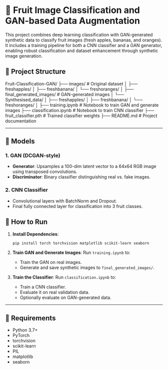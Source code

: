 # 🍎 Fruit Image Classification and GAN-based Data Augmentation

This project combines deep learning classification with GAN-generated synthetic data to classify fruit images (fresh apples, bananas, and oranges). It includes a training pipeline for both a CNN classifier and a GAN generator, enabling robust classification and dataset enhancement through synthetic image generation.

## 📁 Project Structure

Fruit-Classification-GAN/
├── images/ # Original dataset
│ ├── freshapples/
│ ├── freshbanana/
│ └── freshoranges/
│
├── final_generated_images/ # GAN-generated images
│ └── Synthesised_data/
│ ├── freshapples/
│ ├── freshbanana/
│ └── freshoranges/
│
├── training.ipynb # Notebook to train GAN and generate images
├── classification.ipynb # Notebook to train CNN classifier
├── fruit_classifier.pth # Trained classifier weights
├── README.md # Project documentation

---

## 🧠 Models

### 1. **GAN (DCGAN-style)**

- **Generator**: Upsamples a 100-dim latent vector to a 64x64 RGB image using transposed convolutions.
- **Discriminator**: Binary classifier distinguishing real vs. fake images.

### 2. **CNN Classifier**

- Convolutional layers with BatchNorm and Dropout.
- Final fully connected layer for classification into 3 fruit classes.

## 🚀 How to Run

1. **Install Dependencies**:

   ```bash
   pip install torch torchvision matplotlib scikit-learn seaborn
   ```

2. **Train GAN and Generate Images**:
   Run `training.ipynb` to:

   - Train the GAN on real images.
   - Generate and save synthetic images to `final_generated_images/`.

3. **Train the Classifier**:
   Run `classification.ipynb` to:
   - Train a CNN classifier.
   - Evaluate it on real validation data.
   - Optionally evaluate on GAN-generated data.

---

## 🧾 Requirements

- Python 3.7+
- PyTorch
- torchvision
- scikit-learn
- PIL
- matplotlib
- seaborn
